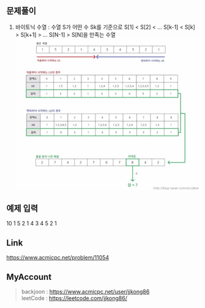 ## 문제풀이
 1. 바이토닉 수열 : 수열 S가 어떤 수 Sk를 기준으로 S[1] < S[2] < ... S[k-1] < S[k] > S[k+1] > ... S[N-1] > S[N]을 만족는 수열
![Alt text](./bitonic.jpg)
## 예제 입력
10
1 5 2 1 4 3 4 5 2 1

## Link
https://www.acmicpc.net/problem/11054

## MyAccount

> backjoon : <https://www.acmicpc.net/user/jjkong86>  
> leetCode : <https://leetcode.com/jjkong86/>

